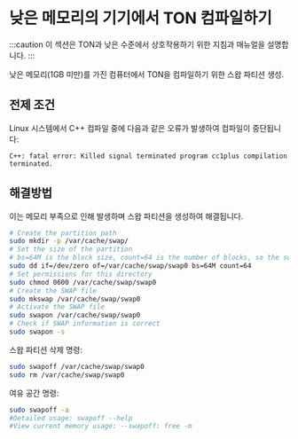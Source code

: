 # 낮은 메모리의 기기에서 TON 컴파일하기

:::caution
이 섹션은 TON과 낮은 수준에서 상호작용하기 위한 지침과 매뉴얼을 설명합니다.
:::

낮은 메모리(1GB 미만)를 가진 컴퓨터에서 TON을 컴파일하기 위한 스왑 파티션 생성.

## 전제 조건

Linux 시스템에서 C++ 컴파일 중에 다음과 같은 오류가 발생하여 컴파일이 중단됩니다:

```
C++: fatal error: Killed signal terminated program cc1plus compilation terminated.
```

## 해결방법

이는 메모리 부족으로 인해 발생하며 스왑 파티션을 생성하여 해결됩니다.

```bash
# Create the partition path
sudo mkdir -p /var/cache/swap/
# Set the size of the partition
# bs=64M is the block size, count=64 is the number of blocks, so the swap space size is bs*count=4096MB=4GB
sudo dd if=/dev/zero of=/var/cache/swap/swap0 bs=64M count=64
# Set permissions for this directory
sudo chmod 0600 /var/cache/swap/swap0
# Create the SWAP file
sudo mkswap /var/cache/swap/swap0
# Activate the SWAP file
sudo swapon /var/cache/swap/swap0
# Check if SWAP information is correct
sudo swapon -s
```

스왑 파티션 삭제 명령:

```bash
sudo swapoff /var/cache/swap/swap0
sudo rm /var/cache/swap/swap0
```

여유 공간 명령:

```bash
sudo swapoff -a
#Detailed usage: swapoff --help
#View current memory usage: --swapoff: free -m
```